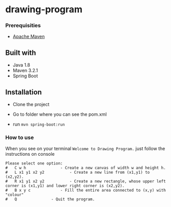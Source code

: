 # drawing-program

### Prerequisities
- [Apache Maven](https://maven.apache.org/index.html)

## Built with
- Java 1.8
- Maven 3.2.1
- Spring Boot 

## Installation
- Clone the project

- Go to folder where you can see the pom.xml
- run `mvn spring-boot:run`

### How to use
When you see on your terminal `Welcome to Drawing Program.` just follow the instructions on console 

```
Please select one option: 
#	C w h 				- Create a new canvas of width w and height h.
#	L x1 y1 x2 y2 			- Create a new line from (x1,y1) to (x2,y2).
#	R x1 y1 x2 y2 			- Create a new rectangle, whose upper left corner is (x1,y1) and lower right corner is (x2,y2).
#	B x y c 			- Fill the entire area connected to (x,y) with "colour"
#	Q 				- Quit the program.
```
